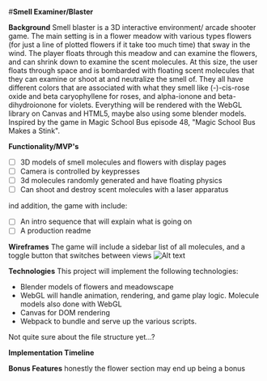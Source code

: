 #**Smell Examiner/Blaster**

**Background**
Smell blaster is a 3D interactive environment/ arcade shooter game. The main setting
is in a flower meadow with various types flowers (for just a line of plotted
flowers if it take too much time) that sway in the wind. The player floats
through this meadow and can examine the flowers, and can shrink down to examine
the scent molecules. At this size, the user floats through space and is bombarded
with floating scent molecules that they can examine or shoot at and neutralize the smell of.
They all have different colors that are associated with what they smell like
(-)-cis-rose oxide and beta caryophyllene for roses, and alpha-ionone and
beta-dihydroionone for violets. Everything will be rendered with the WebGL
library on Canvas and HTML5, maybe also using some blender models.
Inspired by the game in Magic School Bus episode 48, "Magic School Bus Makes a Stink".

**Functionality/MVP's**
- [ ] 3D models of smell molecules and flowers with display pages
- [ ] Camera is controlled by keypresses
- [ ] 3d molecules randomly generated and have floating physics
- [ ] Can shoot and destroy scent molecules with a laser apparatus

ind addition, the game with include:
- [ ] An intro sequence that will explain what is going on
- [ ] A production readme

**Wireframes**
The game will include a sidebar list of all molecules, and a toggle button that
switches between views
![Alt text](./Smell_blaster_wireframe.png?raw=true "Wireframe")

**Technologies**
This project will implement the following technologies:
- Blender models of flowers and meadowscape
- WebGL will handle animation, rendering, and game play logic. Molecule models also
done with WebGL
- Canvas for DOM rendering
- Webpack to bundle and serve up the various scripts.

Not quite sure about the file structure yet...?


**Implementation Timeline**

**Bonus Features**
honestly the flower section may end up being a bonus
